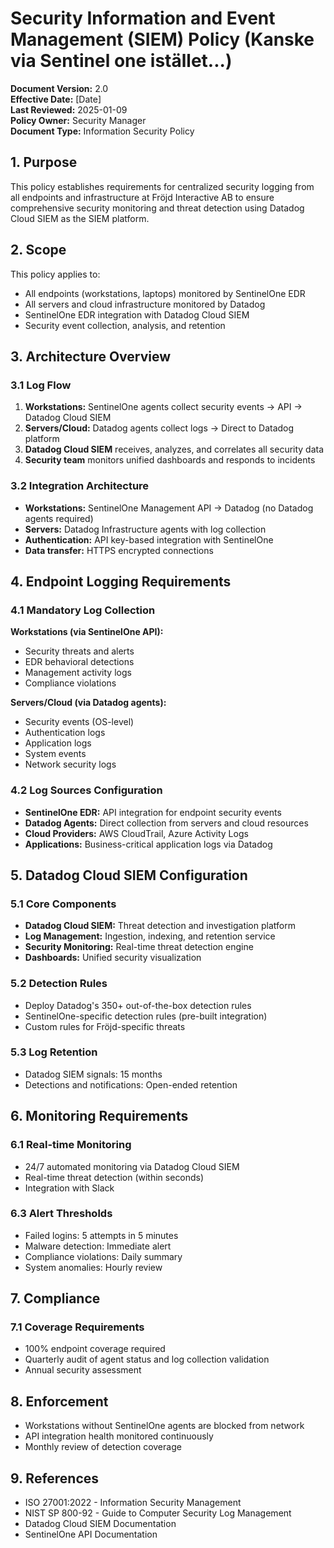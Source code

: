 # Security Information and Event Management (SIEM) Policy (Kanske via Sentinel one istället...)

**Document Version:** 2.0  
**Effective Date:** [Date]  
**Last Reviewed:** 2025-01-09  
**Policy Owner:** Security Manager  
**Document Type:** Information Security Policy

## 1. Purpose

This policy establishes requirements for centralized security logging from all endpoints and infrastructure at Fröjd Interactive AB to ensure comprehensive security monitoring and threat detection using Datadog Cloud SIEM as the SIEM platform.

## 2. Scope

This policy applies to:
- All endpoints (workstations, laptops) monitored by SentinelOne EDR
- All servers and cloud infrastructure monitored by Datadog
- SentinelOne EDR integration with Datadog Cloud SIEM
- Security event collection, analysis, and retention

## 3. Architecture Overview

### 3.1 Log Flow
1. **Workstations:** SentinelOne agents collect security events → API → Datadog Cloud SIEM
2. **Servers/Cloud:** Datadog agents collect logs → Direct to Datadog platform
3. **Datadog Cloud SIEM** receives, analyzes, and correlates all security data
4. **Security team** monitors unified dashboards and responds to incidents

### 3.2 Integration Architecture
- **Workstations:** SentinelOne Management API → Datadog (no Datadog agents required)
- **Servers:** Datadog Infrastructure agents with log collection
- **Authentication:** API key-based integration with SentinelOne
- **Data transfer:** HTTPS encrypted connections

## 4. Endpoint Logging Requirements

### 4.1 Mandatory Log Collection
**Workstations (via SentinelOne API):**
- Security threats and alerts
- EDR behavioral detections
- Management activity logs
- Compliance violations

**Servers/Cloud (via Datadog agents):**
- Security events (OS-level)
- Authentication logs
- Application logs
- System events
- Network security logs

### 4.2 Log Sources Configuration
- **SentinelOne EDR:** API integration for endpoint security events
- **Datadog Agents:** Direct collection from servers and cloud resources
- **Cloud Providers:** AWS CloudTrail, Azure Activity Logs
- **Applications:** Business-critical application logs via Datadog

## 5. Datadog Cloud SIEM Configuration

### 5.1 Core Components
- **Datadog Cloud SIEM:** Threat detection and investigation platform
- **Log Management:** Ingestion, indexing, and retention service
- **Security Monitoring:** Real-time threat detection engine
- **Dashboards:** Unified security visualization

### 5.2 Detection Rules
- Deploy Datadog's 350+ out-of-the-box detection rules
- SentinelOne-specific detection rules (pre-built integration)
- Custom rules for Fröjd-specific threats

### 5.3 Log Retention
- Datadog SIEM signals: 15 months
- Detections and notifications: Open-ended retention

## 6. Monitoring Requirements

### 6.1 Real-time Monitoring
- 24/7 automated monitoring via Datadog Cloud SIEM
- Real-time threat detection (within seconds)
- Integration with Slack
### 6.3 Alert Thresholds
- Failed logins: 5 attempts in 5 minutes
- Malware detection: Immediate alert
- Compliance violations: Daily summary
- System anomalies: Hourly review

## 7. Compliance

### 7.1 Coverage Requirements
- 100% endpoint coverage required
- Quarterly audit of agent status and log collection validation
- Annual security assessment

## 8. Enforcement
- Workstations without SentinelOne agents are blocked from network
- API integration health monitored continuously
- Monthly review of detection coverage

## 9. References

- ISO 27001:2022 - Information Security Management
- NIST SP 800-92 - Guide to Computer Security Log Management
- Datadog Cloud SIEM Documentation
- SentinelOne API Documentation